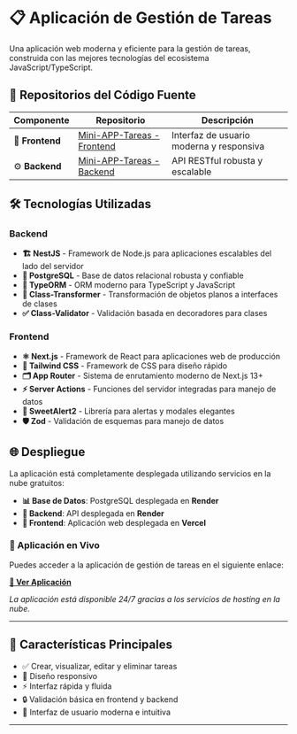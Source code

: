 # 📋 Aplicación de Gestión de Tareas

Una aplicación web moderna y eficiente para la gestión de tareas, construida con las mejores tecnologías del ecosistema JavaScript/TypeScript.

## 🚀 Repositorios del Código Fuente

| Componente | Repositorio | Descripción |
|------------|-------------|-------------|
| 🎨 **Frontend** | [Mini-APP-Tareas - Frontend](https://github.com/LuisFerVR/Mini-APP-Tareas---Frontend) | Interfaz de usuario moderna y responsiva |
| ⚙️ **Backend** | [Mini-APP-Tareas - Backend](https://github.com/LuisFerVR/Mini-APP-Tareas---Backend) | API RESTful robusta y escalable |

## 🛠️ Tecnologías Utilizadas

### Backend
- **🏗️ NestJS** - Framework de Node.js para aplicaciones escalables del lado del servidor
- **🐘 PostgreSQL** - Base de datos relacional robusta y confiable
- **🔄 TypeORM** - ORM moderno para TypeScript y JavaScript
- **🔧 Class-Transformer** - Transformación de objetos planos a interfaces de clases
- **✅ Class-Validator** - Validación basada en decoradores para clases

### Frontend
- **⚛️ Next.js** - Framework de React para aplicaciones web de producción
- **🎨 Tailwind CSS** - Framework de CSS para diseño rápido
- **🗂️ App Router** - Sistema de enrutamiento moderno de Next.js 13+
- **⚡ Server Actions** - Funciones del servidor integradas para manejo de datos
- **🍭 SweetAlert2** - Librería para alertas y modales elegantes
- **🛡️ Zod** - Validación de esquemas para manejo de datos

## 🌐 Despliegue

La aplicación está completamente desplegada utilizando servicios en la nube gratuitos:

- **📊 Base de Datos**: PostgreSQL desplegada en **Render**
- **🔧 Backend**: API desplegada en **Render**
- **🌟 Frontend**: Aplicación web desplegada en **Vercel**

### 🔗 Aplicación en Vivo

Puedes acceder a la aplicación de gestión de tareas en el siguiente enlace:

**[🚀 Ver Aplicación]()**

*La aplicación está disponible 24/7 gracias a los servicios de hosting en la nube.*

---

## 📝 Características Principales

- ✅ Crear, visualizar, editar y eliminar tareas
- 📱 Diseño responsivo
- ⚡ Interfaz rápida y fluida
- 🔒 Validación básica en frontend y backend
- 🎨 Interfaz de usuario moderna e intuitiva

---
